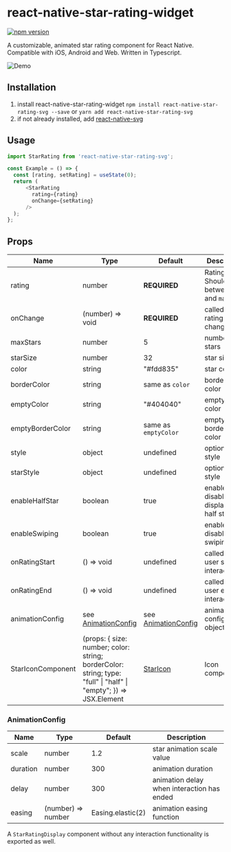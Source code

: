 # react-native-star-rating-widget

[![npm version](https://badge.fury.io/js/react-native-star-svg-rating.svg)](https://badge.fury.io/js/react-native-star-svg-rating)

A customizable, animated star rating component for React Native. Compatible with iOS, Android and Web. Written in Typescript.

![Demo](https://github.com/trustee-wallet/react-native-star-svg-rating/raw/master/media/demo.gif)

## Installation
1. install react-native-star-rating-widget
`npm install react-native-star-rating-svg --save` or `yarn add react-native-star-rating-svg`
2. if not already installed, add [react-native-svg](https://github.com/react-native-community/react-native-svg)

## Usage
```js
import StarRating from 'react-native-star-rating-svg';

const Example = () => {
  const [rating, setRating] = useState(0);
  return (
      <StarRating
        rating={rating}
        onChange={setRating}
      />
  );
};
```

## Props
| Name              | Type                                    | Default               | Description                                           |
| ----------------- | --------------------------------------- | --------------------- | ----------------------------------------------------- |
| rating            | number                                  | **REQUIRED**          | Rating Value. Should be between 0 and `maxStars`      |
| onChange          | (number) => void                        | **REQUIRED**          | called when rating changes                            |
| maxStars          | number                                  | 5                     | number of stars                                       |
| starSize          | number                                  | 32                    | star size                                             |
| color             | string                                  | "#fdd835"             | star color                                            |
| borderColor       | string                                  | same as `color`       | border star color                                     |
| emptyColor        | string                                  | "#404040"             | empty star color                                      |
| emptyBorderColor  | string                                  | same as `emptyColor`  | empty border star color                               |
| style             | object                                  | undefined             | optional style                                        |
| starStyle         | object                                  | undefined             | optional star style                                   |
| enableHalfStar    | boolean                                 | true                  | enable or disable display of half stars               |
| enableSwiping     | boolean                                 | true                  | enable or disable swiping                             |
| onRatingStart     | () => void                              | undefined             | called when user starts interaction                   |
| onRatingEnd       | () => void                              | undefined             | called when user ends interaction                     |
| animationConfig   | see [AnimationConfig](#animationConfig) | see [AnimationConfig](#animationConfig) | animation configuration object |
| StarIconComponent | (props: { size: number; color: string; borderColor: string; type: "full" \| "half" \| "empty"; }) => JSX.Element | [StarIcon](https://github.com/trustee-wallet/react-native-star-rating-svg/blob/master/src/StarIcon.tsx)                    | Icon component                                        |

### AnimationConfig
| Name     | Type               | Default           | Description                                |
| -------- | ------------------ | ----------------- | ------------------------------------------ |
| scale    | number             | 1.2               | star animation scale value                 |
| duration | number             | 300               | animation duration                         |
| delay    | number             | 300               | animation delay when interaction has ended |
| easing   | (number) => number | Easing.elastic(2) | animation easing function                  |

A `StarRatingDisplay` component without any interaction functionality is exported as well.
